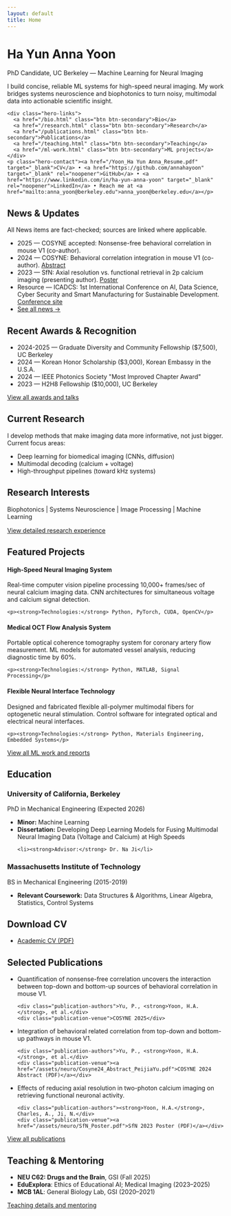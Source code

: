 ```yaml
---
layout: default
title: Home
---
```


<div class="hero-section">
  <div class="hero-content">
    <h1 class="hero-title">Ha Yun Anna Yoon</h1>
    <p class="hero-subtitle">PhD Candidate, UC Berkeley — Machine Learning for Neural Imaging</p>
    <p class="hero-description">I build concise, reliable ML systems for high-speed neural imaging. My work bridges systems neuroscience and biophotonics to turn noisy, multimodal data into actionable scientific insight.</p>

    <div class="hero-links">
      <a href="/bio.html" class="btn btn-secondary">Bio</a>
      <a href="/research.html" class="btn btn-secondary">Research</a>
      <a href="/publications.html" class="btn btn-secondary">Publications</a>
      <a href="/teaching.html" class="btn btn-secondary">Teaching</a>
      <a href="/ml-work.html" class="btn btn-secondary">ML projects</a>
    </div>
    <p class="hero-contact"><a href="/Yoon_Ha Yun Anna_Resume.pdf" target="_blank">CV</a> • <a href="https://github.com/annahayoon" target="_blank" rel="noopener">GitHub</a> • <a href="https://www.linkedin.com/in/ha-yun-anna-yoon" target="_blank" rel="noopener">LinkedIn</a> • Reach me at <a href="mailto:anna_yoon@berkeley.edu">anna_yoon@berkeley.edu</a></p>

  </div>
</div>

<div class="widget">
<h2 class="widget-title">News & Updates</h2>
<p class="fact-note">All News items are fact-checked; sources are linked where applicable.</p>

<ul>
<li>2025 — COSYNE accepted: Nonsense-free behavioral correlation in mouse V1 (co-author).</li>
<li>2024 — COSYNE: Behavioral correlation integration in mouse V1 (co-author). <a href="/assets/neuro/Cosyne24_Abstract_PeijiaYu.pdf">Abstract</a></li>

<li>2023 — SfN: Axial resolution vs. functional retrieval in 2p calcium imaging (presenting author). <a href="/assets/neuro/SfN_Poster.pdf">Poster</a></li>

<li>Resource — ICADCS: 1st International Conference on AI, Data Science, Cyber Security and Smart Manufacturing for Sustainable Development. <a href="https://icadcs.vikrantuniversity.ac.in/" target="_blank" rel="noopener">Conference site</a></li>

<li><a href="/news.html">See all news →</a></li>
</ul>
</div>

<div class="widget">
<h2 class="widget-title">Recent Awards & Recognition</h2>
<ul>
<li>2024-2025 — Graduate Diversity and Community Fellowship ($7,500), UC Berkeley</li>
<li>2024 — Korean Honor Scholarship ($3,000), Korean Embassy in the U.S.A.</li>
<li>2024 — IEEE Photonics Society "Most Improved Chapter Award"</li>
<li>2023 — H2H8 Fellowship ($10,000), UC Berkeley</li>
</ul>
<p><a href="/news.html" class="btn btn-secondary">View all awards and talks</a></p>
</div>

<div class="widget">
<h2 class="widget-title">Current Research</h2>

<p>I develop methods that make imaging data more informative, not just bigger. Current focus areas:</p>

<ul>
<li>Deep learning for biomedical imaging (CNNs, diffusion)</li>
<li>Multimodal decoding (calcium + voltage)</li>
<li>High-throughput pipelines (toward kHz systems)</li>
</ul>
</div>

<div class="widget">
<h2 class="widget-title">Research Interests</h2>
<p style="margin: 5px 0 15px 0; color: var(--text-color);">
  <a href="/research-publications.html#faced-microscope" style="color: var(--text-color); text-decoration: none;">Biophotonics</a> |
  <a href="/research-publications.html#conference" style="color: var(--text-color); text-decoration: none;">Systems Neuroscience</a> |
  <a href="/research-publications.html" style="color: var(--text-color); text-decoration: none;">Image Processing</a> |
  <a href="/ml-work.html" style="color: var(--text-color); text-decoration: none;">Machine Learning</a>
</p>

<p><a href="/research.html" class="btn btn-secondary">View detailed research experience</a></p>
</div>

<div class="widget">
<h2 class="widget-title">Featured Projects</h2>

<div class="projects-grid">
  <div class="project-card">
    <h4>High-Speed Neural Imaging System</h4>
    <p>Real-time computer vision pipeline processing 10,000+ frames/sec of neural calcium imaging data. CNN architectures for simultaneous voltage and calcium signal detection.</p>

    <p><strong>Technologies:</strong> Python, PyTorch, CUDA, OpenCV</p>
  </div>
  
  <div class="project-card">
    <h4>Medical OCT Flow Analysis System</h4>
    <p>Portable optical coherence tomography system for coronary artery flow measurement. ML models for automated vessel analysis, reducing diagnostic time by 60%.</p>

    <p><strong>Technologies:</strong> Python, MATLAB, Signal Processing</p>
  </div>
  
  <div class="project-card">
    <h4>Flexible Neural Interface Technology</h4>
    <p>Designed and fabricated flexible all-polymer multimodal fibers for optogenetic neural stimulation. Control software for integrated optical and electrical neural interfaces.</p>

    <p><strong>Technologies:</strong> Python, Materials Engineering, Embedded Systems</p>
  </div>
</div>

<p><a href="/ml-work.html" class="btn btn-secondary">View all ML work and reports</a></p>
</div>

<div class="widget">
<h2 class="widget-title">Education</h2>

<div class="education-item">
  <h3>University of California, Berkeley</h3>
  <p class="degree">PhD in Mechanical Engineering <span class="year">(Expected 2026)</span></p>
  <ul>
    <li><strong>Minor:</strong> Machine Learning</li>
    <li><strong>Dissertation:</strong> Developing Deep Learning Models for Fusing Multimodal Neural Imaging Data (Voltage and Calcium) at High Speeds</li>

    <li><strong>Advisor:</strong> Dr. Na Ji</li>
  </ul>

</div>

<div class="education-item">
  <h3>Massachusetts Institute of Technology</h3>
  <p class="degree">BS in Mechanical Engineering <span class="year">(2015-2019)</span></p>
  <ul>
    <li><strong>Relevant Coursework:</strong> Data Structures & Algorithms, Linear Algebra, Statistics, Control Systems</li>

  </ul>
</div>
</div>

<div class="widget">
<h2 class="widget-title">Download CV</h2>

<ul>
<li><a href="/assets/cv/academic_cv.pdf">Academic CV (PDF)</a></li>
</ul>
</div>

<div class="widget">
<h2 class="widget-title">Selected Publications</h2>
<ul class="publications-list">
  <li>
    <div class="publication-title">Quantification of nonsense-free correlation uncovers the interaction between top-down and bottom-up sources of behavioral correlation in mouse V1.</div>

    <div class="publication-authors">Yu, P., <strong>Yoon, H.A.</strong>, et al.</div>
    <div class="publication-venue">COSYNE 2025</div>
  </li>
  <li>
    <div class="publication-title">Integration of behavioral related correlation from top-down and bottom-up pathways in mouse V1.</div>

    <div class="publication-authors">Yu, P., <strong>Yoon, H.A.</strong>, et al.</div>
    <div class="publication-venue"><a href="/assets/neuro/Cosyne24_Abstract_PeijiaYu.pdf">COSYNE 2024 Abstract (PDF)</a></div>

  </li>
  <li>
    <div class="publication-title">Effects of reducing axial resolution in two-photon calcium imaging on retrieving functional neuronal activity.</div>

    <div class="publication-authors"><strong>Yoon, H.A.</strong>, Charles, A., Ji, N.</div>
    <div class="publication-venue"><a href="/assets/neuro/SfN_Poster.pdf">SfN 2023 Poster (PDF)</a></div>
  </li>
</ul>
<p><a href="/publications.html" class="btn btn-secondary">View all publications</a></p>
</div>

<div class="widget">
<h2 class="widget-title">Teaching & Mentoring</h2>
<ul>
  <li><strong>NEU C62: Drugs and the Brain</strong>, GSI (Fall 2025)</li>
  <li><strong>EduExplora</strong>: Ethics of Educational AI; Medical Imaging (2023–2025)</li>
  <li><strong>MCB 1AL</strong>: General Biology Lab, GSI (2020–2021)</li>
</ul>
<p><a href="/teaching.html" class="btn btn-secondary">Teaching details and mentoring</a></p>
</div>